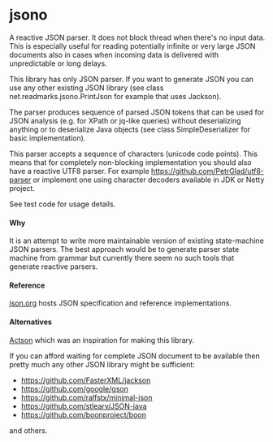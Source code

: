 # jsono

A reactive JSON parser. It does not block thread when there's no input data.
This is especially useful for reading potentially infinite or very large JSON documents 
also in cases when incoming data is delivered with unpredictable or long delays.

This library has only JSON parser. If you want to generate JSON you can use any other 
existing JSON library (see class net.readmarks.jsono.PrintJson for example 
that uses Jackson).

The parser produces sequence of parsed JSON tokens that can be used for JSON analysis
(e.g. for XPath or jq-like queries) without deserializing anything or to deserialize 
Java objects (see class SimpleDeserializer for basic implementation).

This parser accepts a sequence of characters (unicode code points).
This means that for completely non-blocking implementation you should also have
a reactive UTF8 parser.
For example https://github.com/PetrGlad/utf8-parser or implement one using 
character decoders available in JDK or Netty project.

See test code for usage details.

#### Why

It is an attempt to write more maintainable version of existing state-machine JSON parsers.
The best approach would be to generate parser state machine from grammar but currently 
there seem no such tools that generate reactive parsers.

#### Reference

[json.org](http://json.org/) hosts JSON specification and reference implementations. 

#### Alternatives

[Actson](https://github.com/michel-kraemer/actson) which was an inspiration 
for making this library. 

If you can afford waiting for complete JSON document to be
available then pretty much any other JSON library might be sufficient:

* https://github.com/FasterXML/jackson
* https://github.com/google/gson
* https://github.com/ralfstx/minimal-json
* https://github.com/stleary/JSON-java
* https://github.com/boonproject/boon

and others.
